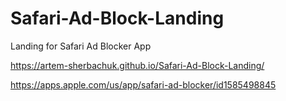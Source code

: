 # Safari-Ad-Block-Landing
 Landing for Safari Ad Blocker App

https://artem-sherbachuk.github.io/Safari-Ad-Block-Landing/

https://apps.apple.com/us/app/safari-ad-blocker/id1585498845
